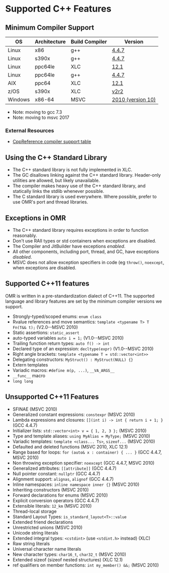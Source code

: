 <!--
Copyright IBM Corp. and others 2018

This program and the accompanying materials are made available under
the terms of the Eclipse Public License 2.0 which accompanies this
distribution and is available at https://www.eclipse.org/legal/epl-2.0/
or the Apache License, Version 2.0 which accompanies this distribution and
is available at https://www.apache.org/licenses/LICENSE-2.0.

This Source Code may also be made available under the following
Secondary Licenses when the conditions for such availability set
forth in the Eclipse Public License, v. 2.0 are satisfied: GNU
General Public License, version 2 with the GNU Classpath
Exception [1] and GNU General Public License, version 2 with the
OpenJDK Assembly Exception [2].

[1] https://www.gnu.org/software/classpath/license.html
[2] http://openjdk.java.net/legal/assembly-exception.html

SPDX-License-Identifier: EPL-2.0 OR Apache-2.0 OR GPL-2.0 WITH Classpath-exception-2.0 OR LicenseRef-GPL-2.0 WITH Assembly-exception
-->

# Supported C++ Features

## Minimum Compiler Support

OS      | Architecture | Build Compiler | Version
--------|--------------|----------------|--------
Linux   | x86          | g++            | [4.4.7](https://gcc.gnu.org/gcc-4.4/cxx0x_status.html)
Linux   | s390x        | g++            | [4.4.7](https://gcc.gnu.org/gcc-4.4/cxx0x_status.html)
Linux   | ppc64le      | XLC            | [12.1](https://www.ibm.com/developerworks/community/blogs/5894415f-be62-4bc0-81c5-3956e82276f3/entry/xlc_compiler_s_c_11_support50?lang=en)
Linux   | ppc64le      | g++            | [4.4.7](https://gcc.gnu.org/gcc-4.4/cxx0x_status.html)
AIX     | ppc64        | XLC            | [12.1](https://www.ibm.com/developerworks/community/blogs/5894415f-be62-4bc0-81c5-3956e82276f3/entry/xlc_compiler_s_c_11_support50?lang=en)
z/OS    | s390x        | XLC            | [v2r2](http://www-01.ibm.com/support/docview.wss?uid=swg27036892)
Windows | x86-64       | MSVC           | [2010 (version 10)](https://docs.microsoft.com/en-us/previous-versions/hh567368(v=vs.140))

* Note: moving to gcc 7.3
* Note: moving to msvc 2017

### External Resources

* [CppReference compiler support table](https://en.cppreference.com/w/cpp/compiler_support)

## Using the C++ Standard Library

- The C++ standard library is not fully implemented in XLC.
- The GC disallows linking against the C++ standard library. Header-only utilities are allowed, but likely unavailable.
- The compiler makes heavy use of the C++ standard library, and statically links the stdlib whenever possible.
- The C standard library is used everywhere. Where possible, prefer to use OMR's port and thread libraries.

## Exceptions in OMR

- The C++ standard library requires exceptions in order to function reasonably.
- Don't use RAII types or std containers when exceptions are disabled.
- The Compiler and JitBuilder have exceptions *enabled*.
- All other components, including port, thread, and GC, have exceptions *disabled*.
- MSVC does not allow exception specifiers in code (eg `throw()`, `noexcept`, when exceptions are disabled.

## Supported C++11 features

OMR is written in a pre-standardization dialect of C++11.
The supported language and library features are set by the minimum compiler versions we support.

* Strongly-typed/scoped enums: `enum class`
* Rvalue references and move semantics: `template <typename T> T Fn(T&& t);` (V2.0--MSVC 2010)
* Static assertions: `static_assert`
* auto-typed variables `auto i = 1;` (V1.0--MSVC 2010)
* Trailing function return types: `auto f() -> int`
* Declared type of an expression: `decltype(expr)` (V1.0--MSVC 2010)
* Right angle brackets: `template <typename T = std::vector<int>>`
* Delegating constructors: `MyStruct() : MyStruct(NULL) {}`
* Extern templates
* Variadic macros: `#define m(p, ...)`, `__VA_ARGS__`
* `__func__` macro
* `long long`

## Unsupported C++11 Features

* SFINAE (MSVC 2010)
* Generalized constant expressions: `constexpr` (MSVC 2010)
* Lambda expressions and closures: `[](int i) -> int { return i + 1; }` (GCC 4.4.7)
* Initializer lists: `std::vector<int> v = { 1, 2, 3 };` (MSVC 2010)
* Type and template aliases: `using MyAlias = MyType;` (MSVC 2010)
* Variadic templates: `template <class... Ts>`, `sizeof...` (MSVC 2010)
* Defaulted and deleted functions (MSVC 2010, XLC 12.1)
* Range based for loops: `for (auto& x : container) { ... }` (GCC 4.4.7, MSVC 2010)
* Non throwing exception specifier: `noexcept` (GCC 4.4.7, MSVC 2010)
* Generalized attributes: `[[attribute]]` (GCC 4.4.7)
* Null pointer constant: `nullptr` (GCC 4.4.7)
* Alignment support: `alignas`, `alignof` (GCC 4.4.7)
* Inline namespaces: `inline namespace inner {}` (MSVC 2010)
* Inheriting constructors (MSVC 2010)
* Forward declarations for enums (MSVC 2010)
* Explicit conversion operators (GCC 4.4.7)
* Extensible literals: `12_km` (MSVC 2010)
* Thread-local storage
* Standard Layout Types: `is_standard_layout<T>::value`
* Extended friend declarations
* Unrestricted unions (MSVC 2010)
* Unicode string literals
* Extended integral types: `<cstdint>` (use `<stdint.h>` instead) (XLC)
* Raw string literals
* Universal character name literals
* New character types: `char16_t`, `char32_t` (MSVC 2010)
* Extended sizeof (sizeof nested structures) (XLC 12.1)
* ref qualifiers on member functions: `int my_member() &&;` (MSVC 2010)
